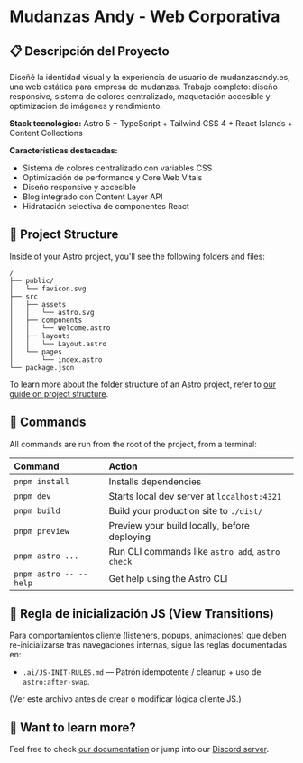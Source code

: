 # Mudanzas Andy - Web Corporativa

## 📋 Descripción del Proyecto

Diseñé la identidad visual y la experiencia de usuario de mudanzasandy.es, una web estática para empresa de mudanzas. Trabajo completo: diseño responsive, sistema de colores centralizado, maquetación accesible y optimización de imágenes y rendimiento.

**Stack tecnológico:** Astro 5 + TypeScript + Tailwind CSS 4 + React Islands + Content Collections

**Características destacadas:**

- Sistema de colores centralizado con variables CSS
- Optimización de performance y Core Web Vitals
- Diseño responsive y accesible
- Blog integrado con Content Layer API
- Hidratación selectiva de componentes React

## 🚀 Project Structure

Inside of your Astro project, you'll see the following folders and files:

```text
/
├── public/
│   └── favicon.svg
├── src
│   ├── assets
│   │   └── astro.svg
│   ├── components
│   │   └── Welcome.astro
│   ├── layouts
│   │   └── Layout.astro
│   └── pages
│       └── index.astro
└── package.json
```

To learn more about the folder structure of an Astro project, refer to [our guide on project structure](https://docs.astro.build/en/basics/project-structure/).

## 🧞 Commands

All commands are run from the root of the project, from a terminal:

| Command                | Action                                           |
| :--------------------- | :----------------------------------------------- |
| `pnpm install`         | Installs dependencies                            |
| `pnpm dev`             | Starts local dev server at `localhost:4321`      |
| `pnpm build`           | Build your production site to `./dist/`          |
| `pnpm preview`         | Preview your build locally, before deploying     |
| `pnpm astro ...`       | Run CLI commands like `astro add`, `astro check` |
| `pnpm astro -- --help` | Get help using the Astro CLI                     |

## 🧭 Regla de inicialización JS (View Transitions)

Para comportamientos cliente (listeners, popups, animaciones) que deben re-inicializarse tras navegaciones internas, sigue las reglas documentadas en:

- `.ai/JS-INIT-RULES.md` — Patrón idempotente / cleanup + uso de `astro:after-swap`.

(Ver este archivo antes de crear o modificar lógica cliente JS.)

## 👀 Want to learn more?

Feel free to check [our documentation](https://docs.astro.build) or jump into our [Discord server](https://astro.build/chat).
